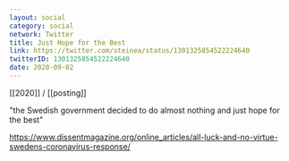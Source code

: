 ```yaml
---
layout: social
category: social
network: Twitter
title: Just Hope for the Best
link: https://twitter.com/steinea/status/1301325854522224640
twitterID: 1301325854522224640
date: 2020-09-02
---
```


[[2020]] / [[posting]]

"the Swedish government decided to do almost nothing and just hope for the best"

<https://www.dissentmagazine.org/online_articles/all-luck-and-no-virtue-swedens-coronavirus-response/>
